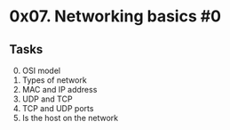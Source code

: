# 0x07. Networking basics #0

## Tasks

0. OSI model
1. Types of network
2. MAC and IP address
3. UDP and TCP
4. TCP and UDP ports
5. Is the host on the network
